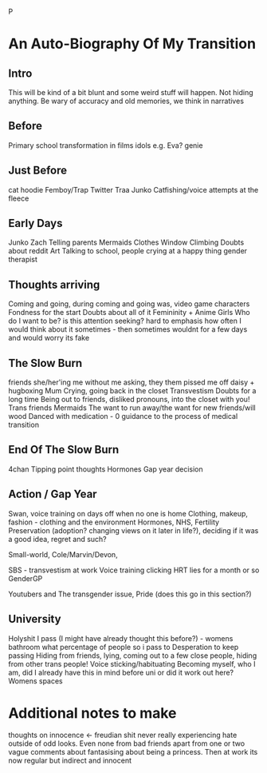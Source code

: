P
# An Auto-Biography Of My Transition
## Intro
This will be kind of a bit blunt and some weird stuff will happen. Not hiding anything. Be wary of accuracy and old memories, we think in narratives

## Before
Primary school
transformation in films
idols e.g. Eva?
genie

## Just Before
cat hoodie
Femboy/Trap
Twitter
Traa
Junko
Catfishing/voice attempts at the fleece


## Early Days
Junko
Zach
Telling parents
Mermaids
Clothes
Window Climbing
Doubts about reddit
Art
Talking to school, people crying at a happy thing
gender therapist

## Thoughts arriving
Coming and going, during coming and going was, video game characters
Fondness for the start
Doubts about all of it
Femininity + Anime Girls
Who do I want to be?
is this attention seeking?
hard to emphasis how often I would think about it sometimes - then sometimes wouldnt for a few days and would worry its fake


## The Slow Burn
friends she/her'ing me without me asking, they them pissed me off
daisy + hugboxing
Mum Crying, going back in the closet
Transvestism
Doubts for a long time
Being out to friends, disliked pronouns, into the closet with you!
Trans friends
Mermaids
The want to run away/the want for new friends/will wood
Danced with medication - 0 guidance to the process of medical transition

## End Of The Slow Burn
4chan
Tipping point thoughts
Hormones
Gap year decision

## Action / Gap Year
Swan, voice training on days off when no one is home
Clothing, makeup, fashion - clothing and the environment
Hormones, NHS, Fertility Preservation (adoption? changing views on it later in life?), deciding if it was a good idea, regret and such? 

Small-world, Cole/Marvin/Devon, 

SBS - transvestism at work
Voice training clicking
HRT lies for a month or so
GenderGP

Youtubers and The transgender issue, Pride (does this go in this section?)


## University
Holyshit I pass (I might have already thought this before?) - womens bathroom
what percentage of people so i pass to
Desperation to keep passing
Hiding from friends, lying, coming out to a few close people, hiding from other trans people!
Voice sticking/habituating
Becoming myself, who I am, did I already have this in mind before uni or did it work out here?
Womens spaces


# Additional notes to make
thoughts on innocence <- freudian shit
never really experiencing hate outside of odd looks. Even none from bad friends apart from one or two vague comments about fantasising about being a princess. Then at work its now regular but indirect and innocent